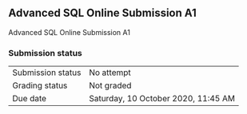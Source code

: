 <h2>Advanced SQL Online Submission A1</h2>Advanced SQL Online Submission A1<br />

<h3>Submission status</h3><table>
<tbody><tr>
<td>Submission status</td>
<td>No attempt</td>
</tr>
<tr>
<td>Grading status</td>
<td>Not graded</td>
</tr>
<tr>
<td>Due date</td>
<td>Saturday, 10 October 2020, 11:45 AM</td>
</tr>

</tbody>
</table>



